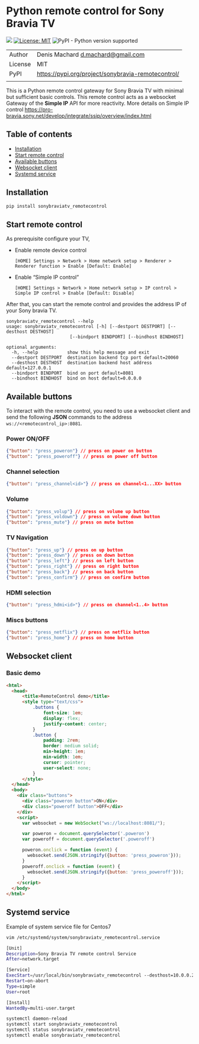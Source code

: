 
# Python remote control for Sony Bravia TV

![](https://github.com/dmachard/sonybraviatv_remotecontrol-gateway/workflows/Publish%20to%20PyPI/badge.svg)
[![License: MIT](https://img.shields.io/badge/License-MIT-yellow.svg)](https://opensource.org/licenses/MIT)
![PyPI - Python version supported](https://img.shields.io/pypi/pyversions/sonybraviatv-remotecontrol)

| | |
| ------------- | ------------- |
| Author |  Denis Machard <d.machard@gmail.com> |
| License |  MIT | 
| PyPI |  https://pypi.org/project/sonybravia-remotecontrol/ |
| | |

This is a Python remote control gateway for Sony Bravia TV with minimal but sufficient basic controls.
This remote control acts as a websocket Gateway of the **Simple IP** API for more reactivity.
More details on Simple IP control https://pro-bravia.sony.net/develop/integrate/ssip/overview/index.html

## Table of contents
* [Installation](#installation)
* [Start remote control](#start-remote-control)
* [Available buttons](#available-buttons)
* [Websocket client](#websocket-client)
* [Systemd service](#systemd-service)

## Installation

```python
pip install sonybraviatv_remotecontrol
```

## Start remote control

As prerequisite configure your TV, 

- Enable remote device control

  `[HOME] Settings > Network > Home network setup > Renderer > Renderer function > Enable [Default: Enable]`

- Enable “Simple IP control”

  `[HOME] Settings > Network > Home network setup > IP control > Simple IP control > Enable [Default: Disable]`
 
After that, you can start the remote control and provides the address IP of your Sony bravia TV.

```
sonybraviatv_remotecontrol --help
usage: sonybraviatv_remotecontrol [-h] [--destport DESTPORT] [--desthost DESTHOST]
                        [--bindport BINDPORT] [--bindhost BINDHOST]

optional arguments:
  -h, --help           show this help message and exit
  --destport DESTPORT  destination backend tcp port default=20060
  --desthost DESTHOST  destination backend host address default=127.0.0.1
  --bindport BINDPORT  bind on port default=8081
  --bindhost BINDHOST  bind on host default=0.0.0.0
```

## Available buttons

To interact with the remote control, you need to use a websocket client and 
send the following **JSON** commands to the address `ws://<remotecontrol_ip>:8081`.

### Power ON/OFF

```json
{"button": "press_poweron"} // press on power on button
{"button": "press_poweroff"} // press on power off button
```

### Channel selection

```json
{"button": "press_channel<id>"} // press on channel<1...XX> button
```

### Volume

```json
{"button": "press_volup"} // press on volume up button
{"button": "press_voldown"} // press on volume down button
{"button": "press_mute"} // press on mute button
```

### TV Navigation

```json
{"button": "press_up"} // press on up button
{"button": "press_down"} // press on down button
{"button": "press_left"} // press on left button
{"button": "press_right"} // press on right button
{"button": "press_back"} // press on back button
{"button": "press_confirm"} // press on confirm button
```

### HDMI selection

```json
{"button": "press_hdmi<id>"} // press on channel<1..4> button
```

### Miscs buttons

```json
{"button": "press_netflix"} // press on netflix button
{"button": "press_home"} // press on home button
```


## Websocket client

### Basic demo

```html
<html>
  <head>
      <title>RemoteControl demo</title>
      <style type="text/css">
          .buttons {
              font-size: 1em;
              display: flex;
              justify-content: center;
          }
          .button {
              padding: 2rem;
              border: medium solid;
              min-height: 1em;
              min-width: 1em;
              cursor: pointer;
              user-select: none;
          }
      </style>
  </head>
  <body>
    <div class="buttons">
      <div class="poweron button">ON</div>
      <div class="poweroff button">OFF</div>
    </div>
    <script>
      var websocket = new WebSocket("ws://localhost:8081/");

      var poweron = document.querySelector('.poweron')
      var poweroff = document.querySelector('.poweroff')

      poweron.onclick = function (event) {
        websocket.send(JSON.stringify({button: 'press_poweron'}));
      }
      poweroff.onclick = function (event) {
        websocket.send(JSON.stringify({button: 'press_poweroff'}));
      }
    </script>
  </body>
</html>
````

## Systemd service

Example of system service file for Centos7

```bash
vim /etc/systemd/system/sonybraviatv_remotecontrol.service

[Unit]
Description=Sony Bravia TV remote control Service
After=network.target

[Service]
ExecStart=/usr/local/bin/sonybraviatv_remotecontrol --desthost=10.0.0.200
Restart=on-abort
Type=simple
User=root

[Install]
WantedBy=multi-user.target
```

```bash
systemctl daemon-reload
systemctl start sonybraviatv_remotecontrol
systemctl status sonybraviatv_remotecontrol
systemctl enable sonybraviatv_remotecontrol
```

